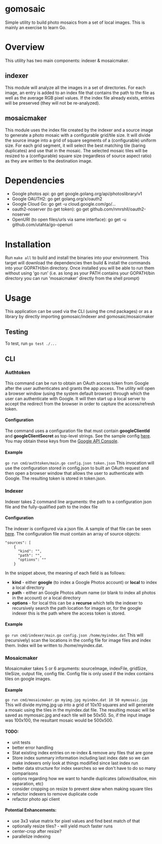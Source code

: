 gomosaic
=====
Simple utility to build photo mosaics from a set of local images. This is mainly an exercise to learn Go. 

# Overview
This utility has two main components: indexer & mosaicmaker.
## indexer
This module will analyze all the images in a set of directories. For each image, an entry is added to an index file that contains the path to the file as well as the average RGB pixel values.
If the index file already exists, entries will be preserved (they will not be re-analyzed).

## mosaicmaker
This module uses the index file created by the indexer and a source image to generate a photo mosaic with a configurable grid/tile size. It will divide the source image into a grid of square segments of a (configurable) uniform size. For each grid segment, it will select the best matching tile (baring duplicates) and use that in the mosaic. The selected mosaic tiles will be resized to a (configurable) square size (regardless of source aspect ratio) as they are written to the destination image. 

# Dependencies
* Google photos api: go get google.golang.org/api/photoslibrary/v1
* Google OAUTH2: go get golang.org/x/oauth2
* Google Cloud Go: go get -u cloud.google.com/go/...
* oauth2-noserver (to get token): go get github.com/nmrshll/oauth2-noserver
* OpenURI (to open files/urls via same interface): go get -u github.com/utahta/go-openuri

# Installation
Run `make all` to build and install the binaries into your environment. This target will download the dependencies then build & install the commands into your GOPATH/bin directory. Once installed you will be able to run them without using 'go run' (i.e. as long as your PATH contains your GOPATH/bin directory you can run 'mosaicmaker' directly from the shell prompt)
# Usage
This application can be used via the CLI (using the cmd packages) or as a library by directly importing gomosaic/indexer and gomosaic/mosaicmaker


## Testing
To test, run 
`go test ./...`


## CLI

### Authtoken
This command can be run to obtain an OAuth access token from Google after the user authenticates and grants the app access. The utility will open a browser window (using the system default browser) through which the user can authenticate with Google. It will then start up a local server to accept the redirect from the browser in order to capture the access/refresh token.
#### Configuration
The command uses a configuration file that must contain __googleClientId__ and __googleClientSecret__ as top-level strings.
See the sample config  [here](https://github.com/cfagiani/gomosaic/blob/master/config-sample.json). You may obtain these keys from the [Google API Console](https://console.developers.google.com/).
#### Example
`go run cmd/authtoken/main.go config.json token.json`
This invocation will use the configuration stored in config.json to built an OAuth request and then open a browser window that allows the user to authenticate with Google. The resulting token is stored in token.json.

### Indexer
Indexer takes 2 command line arguments: the path to a configuration json file and the fully-qualified path to the index file
#### Configuration
The indexer is configured via a json file. A sample of that file can be seen [here](https://github.com/cfagiani/gomosaic/blob/master/config-sample.json).
The configuration file must contain an array of source objects:
    
    "sources": [
        {
          "kind": "",
          "path": "",
          "options": ""
        }
In the snippet above, the meaning of each field is as follows:
* __kind__ - either __google__ (to index a Google Photos account) or __local__ to index a local directory
* __path__ - either an Google Photos album name (or blank to index all photos in the account) or a local directory
* __options__ - for local this can be a __recurse__ which tells the indexer to recursively search the path location for images or, for the google indexer this is the path where the access token is stored.   

#### Example
`go run cmd/indexer/main.go config.json /home/myindex.dat`
This will (recursively) scan the locations in the config file for image files and index them. Index will be written to /home/myindex.dat.
 

 
### Mosaicmaker
Mosaicmaker takes 5 or 6 arguments: sourceImage, indexFile, gridSize, tileSize, output file, config file.
Config file is only used if the index contains tiles on google images.
#### Example
`go run cmd/mosaicmaker.go myimg.jpg myindex.dat 10 50 mymosaic.jpg`
This will divide myimg.jpg up into a grid of 10x10 squares and will generate a mosaic using the tiles in the myindex.dat file. The resulting mosaic will be saved as mymosaic.jpg and each tile will be 50x50. So, if the input image was 100x100, the resultant mosaic would be 500x500.

#### TODO:
* unit tests
* better error handling
* Stat existing index entries on re-index & remove any files that are gone
* Store index summary information including last index date so we can make indexers only look at things modiified since last index run
* better data structure for index searches so we don't have to do so many comparisons
* options regarding how we want to handle duplicates (allow/disallow, min separation, etc)
* consider cropping on resize to prevent skew when making square tiles
* refactor indexers to remove duplicate code
* refactor photo api client


#### Potential Enhancements:
* use 3x3 value matrix for pixel values and find best match of that
* optionally resize tiles? - will yield much faster runs
* center-crop after resize?
* parallelize indexing 